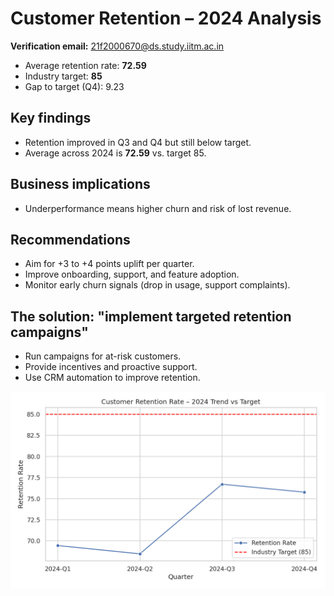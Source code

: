 # Customer Retention – 2024 Analysis

**Verification email:** 21f2000670@ds.study.iitm.ac.in

- Average retention rate: **72.59**
- Industry target: **85**
- Gap to target (Q4): 9.23

## Key findings
- Retention improved in Q3 and Q4 but still below target.
- Average across 2024 is **72.59** vs. target 85.

## Business implications
- Underperformance means higher churn and risk of lost revenue.

## Recommendations
- Aim for +3 to +4 points uplift per quarter.
- Improve onboarding, support, and feature adoption.
- Monitor early churn signals (drop in usage, support complaints).

## The solution: "implement targeted retention campaigns"
- Run campaigns for at-risk customers.
- Provide incentives and proactive support.
- Use CRM automation to improve retention.

![Chart](retention_trend_vs_target.png)
